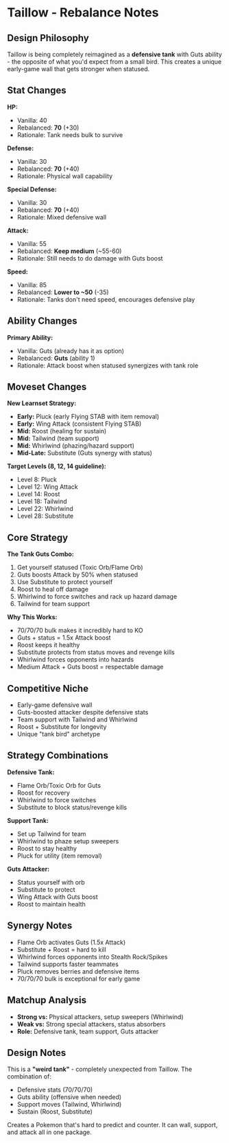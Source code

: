 # Taillow - Rebalance Notes

## Design Philosophy
Taillow is being completely reimagined as a **defensive tank** with Guts ability - the opposite of what you'd expect from a small bird. This creates a unique early-game wall that gets stronger when statused.

## Stat Changes

**HP:**
- Vanilla: 40
- Rebalanced: **70** (+30)
- Rationale: Tank needs bulk to survive

**Defense:**
- Vanilla: 30
- Rebalanced: **70** (+40)
- Rationale: Physical wall capability

**Special Defense:**
- Vanilla: 30
- Rebalanced: **70** (+40)
- Rationale: Mixed defensive wall

**Attack:**
- Vanilla: 55
- Rebalanced: **Keep medium** (~55-60)
- Rationale: Still needs to do damage with Guts boost

**Speed:**
- Vanilla: 85
- Rebalanced: **Lower to ~50** (-35)
- Rationale: Tanks don't need speed, encourages defensive play

## Ability Changes

**Primary Ability:**
- Vanilla: Guts (already has it as option)
- Rebalanced: **Guts** (ability 1)
- Rationale: Attack boost when statused synergizes with tank role

## Moveset Changes

**New Learnset Strategy:**
- **Early:** Pluck (early Flying STAB with item removal)
- **Early:** Wing Attack (consistent Flying STAB)
- **Mid:** Roost (healing for sustain)
- **Mid:** Tailwind (team support)
- **Mid:** Whirlwind (phazing/hazard support)
- **Mid-Late:** Substitute (Guts synergy with status)

**Target Levels (8, 12, 14 guideline):**
- Level 8: Pluck
- Level 12: Wing Attack
- Level 14: Roost
- Level 18: Tailwind
- Level 22: Whirlwind
- Level 28: Substitute

## Core Strategy

**The Tank Guts Combo:**
1. Get yourself statused (Toxic Orb/Flame Orb)
2. Guts boosts Attack by 50% when statused
3. Use Substitute to protect yourself
4. Roost to heal off damage
5. Whirlwind to force switches and rack up hazard damage
6. Tailwind for team support

**Why This Works:**
- 70/70/70 bulk makes it incredibly hard to KO
- Guts + status = 1.5x Attack boost
- Roost keeps it healthy
- Substitute protects from status moves and revenge kills
- Whirlwind forces opponents into hazards
- Medium Attack + Guts boost = respectable damage

## Competitive Niche
- Early-game defensive wall
- Guts-boosted attacker despite defensive stats
- Team support with Tailwind and Whirlwind
- Roost + Substitute for longevity
- Unique "tank bird" archetype

## Strategy Combinations

**Defensive Tank:**
- Flame Orb/Toxic Orb for Guts
- Roost for recovery
- Whirlwind to force switches
- Substitute to block status/revenge kills

**Support Tank:**
- Set up Tailwind for team
- Whirlwind to phaze setup sweepers
- Roost to stay healthy
- Pluck for utility (item removal)

**Guts Attacker:**
- Status yourself with orb
- Substitute to protect
- Wing Attack with Guts boost
- Roost to maintain health

## Synergy Notes
- Flame Orb activates Guts (1.5x Attack)
- Substitute + Roost = hard to kill
- Whirlwind forces opponents into Stealth Rock/Spikes
- Tailwind supports faster teammates
- Pluck removes berries and defensive items
- 70/70/70 bulk is exceptional for early game

## Matchup Analysis
- **Strong vs:** Physical attackers, setup sweepers (Whirlwind)
- **Weak vs:** Strong special attackers, status absorbers
- **Role:** Defensive tank, team support, Guts attacker

## Design Notes
This is a **"weird tank"** - completely unexpected from Taillow. The combination of:
- Defensive stats (70/70/70)
- Guts ability (offensive when needed)
- Support moves (Tailwind, Whirlwind)
- Sustain (Roost, Substitute)

Creates a Pokemon that's hard to predict and counter. It can wall, support, and attack all in one package.
